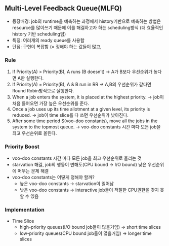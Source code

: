 ## Multi-Level Feedback Queue(MLFQ)

- 등장배경: job의 runtime을 예측하는 과정에서 history기반으로 예측하는 방법은 resource를 많이쓰기 때문에 이를 해결하고자 하는 scheduling방식 (더 효율적인 history 기반 scheduling임)
- 특징: 여러개의 ready queue를 사용함
- 단점: 구현이 복잡함 (= 정해야 하는 값들이 많고,

### Rule

1. If Priority(A) > Priority(B), A runs (B doesn’t) → A가 B보다 우선순위가 높다면 A만 실행한다.
2. If Priority(A) = Priority(B), A & B run in RR → A,B의 우선순위가 같다면 Round Robin방식으로 실행한다.
3. When a job enters the system, it is placed at the highest priority. → job이 처음 들어오면 가장 높은 우선순위를 준다.
4. Once a job uses up its time allotment at a given level, its priority is reduced. → job이 time slice를 다 쓰면 우선순위가 낮아진다.
5. After some time period S(voo-doo constants), move all the jobs in the system to the topmost queue. → voo-doo constants 시간 마다 모든 job을 최고 우선순위로 올린다.

### Priority Boost

- voo-doo constants 시간 마다 모든 job을 최고 우선순위로 올리는 것
- starvation 해결, job의 행동이 변해도(CPU bound → I/O bound) 낮은 우선순위에 머무는 문제 해결
- voo-doo constants는 어떻게 정해야 할까?
    - 높은 voo-doo constants → starvation이 일어남
    - 낮은 voo-doo constants → interactive job들이 적절한 CPU권한을 갖지 못할 수 있음

### Implementation

- Time Slice
    - high-priority queues(I/O bound job들이 많을거임) → short time slices
    - low-priority queues(CPU bound job들이 많을거임) → longer time slices
